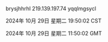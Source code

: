 brysjhhrhl 219.139.197.74 yqqlmgsycl

2024年 10月 29日 星期二 19:50:02 CST

2024年 10月 29日 星期二 11:50:02 GMT
